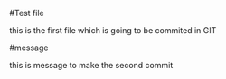 #Test file

this is the first file which is going to be commited in GIT

#message

this is message to make the second commit